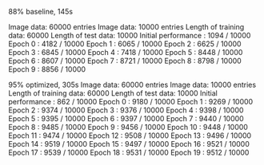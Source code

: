 88% baseline, 145s

Image data: 60000 entries
Image data: 10000 entries
Length of training data: 60000
Length of test data: 10000
Initial performance : 1094 / 10000
Epoch 0 : 4182 / 10000
Epoch 1 : 6065 / 10000
Epoch 2 : 6625 / 10000
Epoch 3 : 6845 / 10000
Epoch 4 : 7418 / 10000
Epoch 5 : 8448 / 10000
Epoch 6 : 8607 / 10000
Epoch 7 : 8721 / 10000
Epoch 8 : 8798 / 10000
Epoch 9 : 8856 / 10000

95% optimized, 305s
Image data: 60000 entries
Image data: 10000 entries
Length of training data: 60000
Length of test data: 10000
Initial performance : 862 / 10000
Epoch 0 : 9180 / 10000
Epoch 1 : 9269 / 10000
Epoch 2 : 9374 / 10000
Epoch 3 : 9376 / 10000
Epoch 4 : 9398 / 10000
Epoch 5 : 9395 / 10000
Epoch 6 : 9397 / 10000
Epoch 7 : 9440 / 10000
Epoch 8 : 9485 / 10000
Epoch 9 : 9456 / 10000
Epoch 10 : 9448 / 10000
Epoch 11 : 9474 / 10000
Epoch 12 : 9508 / 10000
Epoch 13 : 9496 / 10000
Epoch 14 : 9519 / 10000
Epoch 15 : 9497 / 10000
Epoch 16 : 9521 / 10000
Epoch 17 : 9539 / 10000
Epoch 18 : 9531 / 10000
Epoch 19 : 9512 / 10000